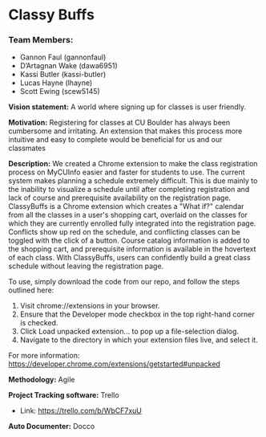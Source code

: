 # Classy Buffs

### Team Members:
* Gannon Faul (gannonfaul)
* D’Artagnan Wake (dawa6951)
* Kassi Butler (kassi-butler)
* Lucas Hayne (lhayne)
* Scott Ewing (scew5145)

**Vision statement:** A world where signing up for classes is user friendly.

**Motivation:** Registering for classes at CU Boulder has always been cumbersome and irritating. An extension that makes this process more intuitive and easy to complete would be beneficial for us and our classmates

**Description:** We created a Chrome extension to make the class registration process on MyCUInfo easier and faster for students to use. The current system makes planning a schedule extremely difficult. This is due mainly to the inability to visualize a schedule until after completing registration and lack of course and prerequisite availability on the registration page. ClassyBuffs is a Chrome extension which creates a "What if?" calendar from all the classes in a user's shopping cart, overlaid on the classes for which they are currently enrolled fully integrated into the registration page. Conflicts show up red on the schedule, and conflicting classes can be toggled with the click of a button. Course catalog information is added to the shopping cart, and prerequisite information is available in the hovertext of each class. With ClassyBuffs, users can confidently build a great class schedule without leaving the registration page.

To use, simply download the code from our repo, and follow the steps outlined here:
1. Visit chrome://extensions in your browser.
2. Ensure that the Developer mode checkbox in the top right-hand corner is checked.
3. Click Load unpacked extension… to pop up a file-selection dialog.
4. Navigate to the directory in which your extension files live, and select it.

For more information: https://developer.chrome.com/extensions/getstarted#unpacked

**Methodology:** Agile

**Project Tracking software:** Trello
* Link: https://trello.com/b/WbCF7xuU

**Auto Documenter:** Docco 
